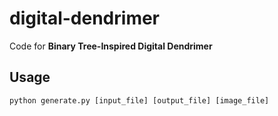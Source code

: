 # digital-dendrimer
Code for <b>Binary Tree-Inspired Digital Dendrimer</b>

## Usage
`python generate.py [input_file] [output_file] [image_file]`
